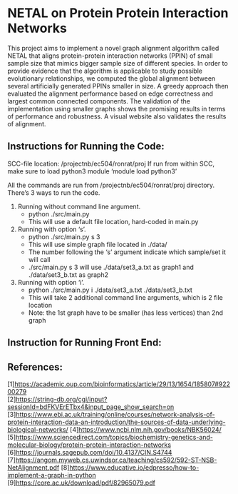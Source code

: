 # NETAL on Protein Protein Interaction Networks
This project aims to implement a novel graph alignment algorithm called NETAL that aligns protein-protein interaction networks (PPIN) of small sample size that mimics bigger sample size of different species. In order to provide evidence that the algorithm is applicable to study possible evolutionary relationships, we computed the global alignment between several artificially generated PPINs smaller in size. A greedy approach then evaluated the alignment performance based on edge correctness and largest common connected components. The validation of the implementation using smaller graphs shows the promising results in terms of performance and robustness. A visual website also validates the results of alignment. 

## Instructions for Running the Code:
SCC-file location: /projectnb/ec504/ronrat/proj
If run from within SCC, make sure to load python3 module ‘module load python3’

All the commands are run from /projectnb/ec504/ronrat/proj directory. There’s 3 ways to run the code.
1. Running without command line argument. 
    - python ./src/main.py
    - This will use a default file location, hard-coded in main.py
2. Running with option ‘s’. 
    - python ./src/main.py s 3
    - This will use simple graph file located in ./data/
    - The number following the ‘s’ argument indicate which sample/set it will call
    - ./src/main.py s 3 will use ./data/set3_a.txt as graph1 and ./data/set3_b.txt as graph2
3. Running with option ‘i’. 
    - python ./src/main.py i ./data/set3_a.txt ./data/set3_b.txt
    - This will take 2 additional command line arguments, which is 2 file location
    - Note: the 1st graph have to be smaller (has less vertices) than 2nd graph

## Instruction for Running Front End:



## References:
[1]https://academic.oup.com/bioinformatics/article/29/13/1654/185807#92200279   
[2]https://string-db.org/cgi/input?sessionId=bdFKVErETbx4&input_page_show_search=on
[3]https://www.ebi.ac.uk/training/online/courses/network-analysis-of-protein-interaction-data-an-introduction/the-sources-of-data-underlying-biological-networks/ 
[4]https://www.ncbi.nlm.nih.gov/books/NBK56024/ 
[5]https://www.sciencedirect.com/topics/biochemistry-genetics-and-molecular-biology/protein-protein-interaction-networks 
[6]https://journals.sagepub.com/doi/10.4137/CIN.S4744 
[7]https://angom.myweb.cs.uwindsor.ca/teaching/cs592/592-ST-NSB-NetAlignment.pdf 
[8]https://www.educative.io/edpresso/how-to-implement-a-graph-in-python 
[9]https://core.ac.uk/download/pdf/82965079.pdf 

